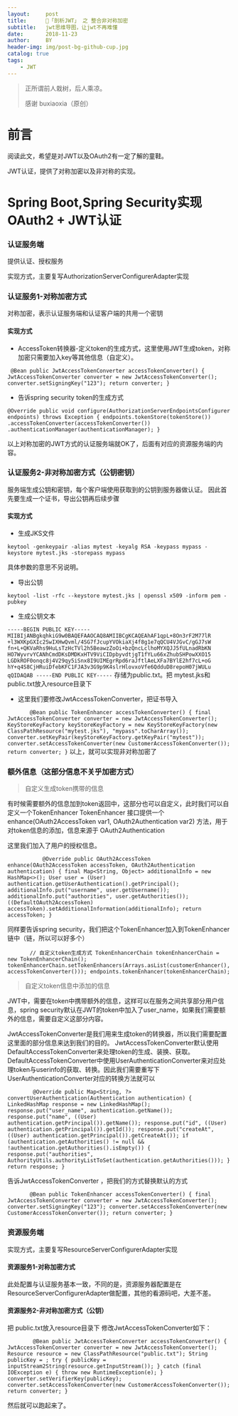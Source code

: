 ```yaml
---
layout:     post
title:      🔎「剖析JWT」 之 整合非对称加密
subtitle:   jwt思维导图，让jwt不再难懂
date:       2018-11-23
author:     BY
header-img: img/post-bg-github-cup.jpg
catalog: true
tags:
    - JWT
---
```


> 正所谓前人栽树，后人乘凉。
> 
> 感谢 buxiaoxia（原创）

# 前言

阅读此文，希望是对JWT以及OAuth2有一定了解的童鞋。

JWT认证，提供了对称加密以及非对称的实现。

# Spring Boot,Spring Security实现OAuth2 + JWT认证

### 认证服务端

提供认证、授权服务

实现方式，主要复写AuthorizationServerConfigurerAdapter实现

### 认证服务1-对称加密方式

对称加密，表示认证服务端和认证客户端的共用一个密钥

#### 实现方式

- AccessToken转换器-定义token的生成方式，这里使用JWT生成token，对称加密只需要加入key等其他信息（自定义）。

` @Bean
           public JwtAccessTokenConverter accessTokenConverter() {
               JwtAccessTokenConverter converter = new JwtAccessTokenConverter();
               converter.setSigningKey("123");
               return converter;
           }`

- 告诉spring security token的生成方式

`@Override
             public void configure(AuthorizationServerEndpointsConfigurer endpoints) throws Exception {
                 endpoints.tokenStore(tokenStore())
                          .accessTokenConverter(accessTokenConverter())
                          .authenticationManager(authenticationManager);
             }`

以上对称加密的JWT方式的认证服务端就OK了，后面有对应的资源服务端的内容。

### 认证服务2-非对称加密方式（公钥密钥）

服务端生成公钥和密钥，每个客户端使用获取到的公钥到服务器做认证。 
因此首先要生成一个证书，导出公钥再后续步骤

#### 实现方式

- 生成JKS文件

`keytool -genkeypair -alias mytest -keyalg RSA -keypass mypass -keystore mytest.jks -storepass mypass`

具体参数的意思不另说明。

- 导出公钥

`keytool -list -rfc --keystore mytest.jks | openssl x509 -inform pem -pubkey`

- 生成公钥文本

`-----BEGIN PUBLIC KEY-----
 MIIBIjANBgkqhkiG9w0BAQEFAAOCAQ8AMIIBCgKCAQEAhAF1qpL+8On3rF2M77lR
 +l3WXKpGXIc2SwIXHwQvml/4SG7fJcupYVOkiaXj4f8g1e7qQCU4VJGvC/gGJ7sW
 fn+L+QKVaRhs9HuLsTzHcTVl2h5BeawzZoOi+bzQncLclhoMYXQJJ5fULnadRbKN
 HO7WyvrvYCANhCmdDKsDMDKxHTV9ViCIDpbyvdtjgT1fYLu66xZhubSHPowXXO15
 LGDkROF0onqc8j4V29qy5iSnx8I9UIMEgrRpd6raJftlAeLXFa7BYlE2hf7cL+oG
 hY+q4S8CjHRuiDfebKFC1FJA3v3G9p9K4slrHlovxoVfe6QdduD8repoH07jWULu
 qQIDAQAB
 -----END PUBLIC KEY-----`
存储为public.txt。把 mytest.jks和public.txt放入resource目录下

- 这里我们要修改JwtAccessTokenConverter，把证书导入

`       @Bean
         public TokenEnhancer accessTokenConverter() {
             final JwtAccessTokenConverter converter = new JwtAccessTokenConverter();
             KeyStoreKeyFactory keyStoreKeyFactory =
                     new KeyStoreKeyFactory(new ClassPathResource("mytest.jks"), "mypass".toCharArray());
             converter.setKeyPair(keyStoreKeyFactory.getKeyPair("mytest"));
             converter.setAccessTokenConverter(new CustomerAccessTokenConverter());
             return converter;
         }`
以上，就可以实现非对称加密了

### 额外信息（这部分信息不关乎加密方式）

> 自定义生成token携带的信息

有时候需要额外的信息加到token返回中，这部分也可以自定义，此时我们可以自定义一个TokenEnhancer 
TokenEnhancer 接口提供一个 enhance(OAuth2AccessToken var1, OAuth2Authentication var2) 方法，用于对token信息的添加，信息来源于 OAuth2Authentication

这里我们加入了用户的授权信息。

`           @Override
             public OAuth2AccessToken enhance(OAuth2AccessToken accessToken, OAuth2Authentication authentication) {
                 final Map<String, Object> additionalInfo = new HashMap<>();
                 User user = (User) authentication.getUserAuthentication().getPrincipal();
                 additionalInfo.put("username", user.getUsername());
                 additionalInfo.put("authorities", user.getAuthorities());
                 ((DefaultOAuth2AccessToken) accessToken).setAdditionalInformation(additionalInfo);
                 return accessToken;
             }`

同样要告诉spring security，我们把这个TokenEnhancer加入到TokenEnhancer链中（链，所以可以好多个）

`       // 自定义token生成方式
         TokenEnhancerChain tokenEnhancerChain = new TokenEnhancerChain();
         tokenEnhancerChain.setTokenEnhancers(Arrays.asList(customerEnhancer(), accessTokenConverter()));
         endpoints.tokenEnhancer(tokenEnhancerChain);`

> 自定义token信息中添加的信息

JWT中，需要在token中携带额外的信息，这样可以在服务之间共享部分用户信息，spring security默认在JWT的token中加入了user_name，如果我们需要额外的信息，需要自定义这部分内容。

JwtAccessTokenConverter是我们用来生成token的转换器，所以我们需要配置这里面的部分信息来达到我们的目的。 
JwtAccessTokenConverter默认使用DefaultAccessTokenConverter来处理token的生成、装换、获取。DefaultAccessTokenConverter中使用UserAuthenticationConverter来对应处理token与userinfo的获取、转换。因此我们需要重写下UserAuthenticationConverter对应的转换方法就可以

`        @Override
         public Map<String, ?> convertUserAuthentication(Authentication authentication) {
             LinkedHashMap response = new LinkedHashMap();
             response.put("user_name", authentication.getName());
             response.put("name", ((User) authentication.getPrincipal()).getName());
             response.put("id", ((User) authentication.getPrincipal()).getId());
             response.put("createAt", ((User) authentication.getPrincipal()).getCreateAt());
             if (authentication.getAuthorities() != null && !authentication.getAuthorities().isEmpty()) {
                 response.put("authorities", AuthorityUtils.authorityListToSet(authentication.getAuthorities()));
             }
             return response;
         }`

告诉JwtAccessTokenConverter ，把我们的方式替换默认的方式

`       @Bean
         public TokenEnhancer accessTokenConverter() {
             final JwtAccessTokenConverter converter = new JwtAccessTokenConverter();
             converter.setSigningKey("123");
             converter.setAccessTokenConverter(new CustomerAccessTokenConverter());
             return converter;
         }`

### 资源服务端

实现方式，主要复写ResourceServerConfigurerAdapter实现

#### 资源服务1-对称加密方式

此处配置与认证服务基本一致，不同的是，资源服务器配置是在ResourceServerConfigurerAdapter做配置，其他的看源码吧，大差不差。

#### 资源服务2-非对称加密方式（公钥）

把 public.txt放入resource目录下 
修改JwtAccessTokenConverter如下：

`        @Bean
         public JwtAccessTokenConverter accessTokenConverter() {
             JwtAccessTokenConverter converter = new JwtAccessTokenConverter();
             Resource resource = new ClassPathResource("public.txt");
             String publicKey = ;
             try {
                 publicKey = inputStream2String(resource.getInputStream());
             } catch (final IOException e) {
                 throw new RuntimeException(e);
             }
             converter.setVerifierKey(publicKey);
             converter.setAccessTokenConverter(new CustomerAccessTokenConverter());
             return converter;
         }`

然后就可以跑起来了。















